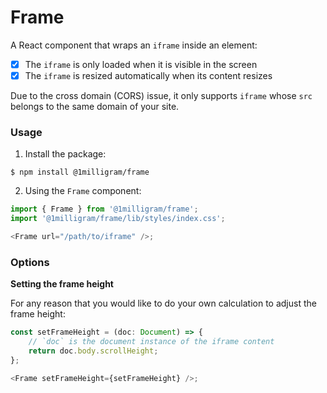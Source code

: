 # Frame

A React component that wraps an `iframe` inside an element:

-   [x] The `iframe` is only loaded when it is visible in the screen
-   [x] The `iframe` is resized automatically when its content resizes

Due to the cross domain (CORS) issue, it only supports `iframe` whose `src` belongs to the same domain of your site.

### Usage

1. Install the package:

```shell
$ npm install @1milligram/frame
```

2. Using the `Frame` component:

```js
import { Frame } from '@1milligram/frame';
import '@1milligram/frame/lib/styles/index.css';

<Frame url="/path/to/iframe" />;
```

### Options

**Setting the frame height**

For any reason that you would like to do your own calculation to adjust the frame height:

```js
const setFrameHeight = (doc: Document) => {
    // `doc` is the document instance of the iframe content
    return doc.body.scrollHeight;
};

<Frame setFrameHeight={setFrameHeight} />;
```
